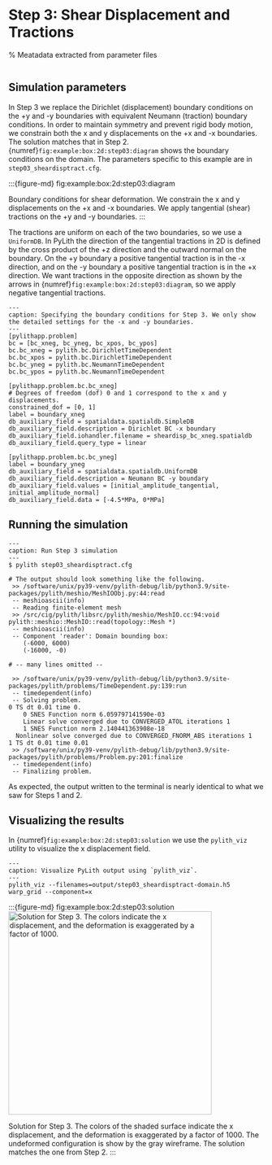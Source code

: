 # Step 3: Shear Displacement and Tractions

% Meatadata extracted from parameter files
```{include} step03_sheardisptract-synopsis.md
```

## Simulation parameters

In Step 3 we replace the Dirichlet (displacement) boundary conditions on the +y and -y boundaries with equivalent Neumann (traction) boundary conditions.
In order to maintain symmetry and prevent rigid body motion, we constrain both the x and y displacements on the +x and -x boundaries.
The solution matches that in Step 2.
{numref}`fig:example:box:2d:step03:diagram` shows the boundary conditions on the domain.
The parameters specific to this example are in `step03_sheardisptract.cfg`.

:::{figure-md} fig:example:box:2d:step03:diagram
<img src="figs/step03-diagram.*" alt="" scale="75%">

Boundary conditions for shear deformation.
We constrain the x and y displacements on the +x and -x boundaries.
We apply tangential (shear) tractions on the +y and -y boundaries.
:::

The tractions are uniform on each of the two boundaries, so we use a `UniformDB`.
In PyLith the direction of the tangential tractions in 2D is defined by the cross product of the +z direction and the outward normal on the boundary.
On the +y boundary a positive tangential traction is in the -x direction, and on the -y boundary a positive tangential traction is in the +x direction.
We want tractions in the opposite direction as shown by the arrows in {numref}`fig:example:box:2d:step03:diagram`, so we apply negative tangential tractions.

```{code-block} cfg
---
caption: Specifying the boundary conditions for Step 3. We only show the detailed settings for the -x and -y boundaries.
---
[pylithapp.problem]
bc = [bc_xneg, bc_yneg, bc_xpos, bc_ypos]
bc.bc_xneg = pylith.bc.DirichletTimeDependent
bc.bc_xpos = pylith.bc.DirichletTimeDependent
bc.bc_yneg = pylith.bc.NeumannTimeDependent
bc.bc_ypos = pylith.bc.NeumannTimeDependent

[pylithapp.problem.bc.bc_xneg]
# Degrees of freedom (dof) 0 and 1 correspond to the x and y displacements. 
constrained_dof = [0, 1]
label = boundary_xneg
db_auxiliary_field = spatialdata.spatialdb.SimpleDB
db_auxiliary_field.description = Dirichlet BC -x boundary
db_auxiliary_field.iohandler.filename = sheardisp_bc_xneg.spatialdb
db_auxiliary_field.query_type = linear

[pylithapp.problem.bc.bc_yneg]
label = boundary_yneg
db_auxiliary_field = spatialdata.spatialdb.UniformDB
db_auxiliary_field.description = Neumann BC -y boundary
db_auxiliary_field.values = [initial_amplitude_tangential, initial_amplitude_normal]
db_auxiliary_field.data = [-4.5*MPa, 0*MPa]
```

## Running the simulation

```{code-block} console
---
caption: Run Step 3 simulation
---
$ pylith step03_sheardisptract.cfg

# The output should look something like the following.
 >> /software/unix/py39-venv/pylith-debug/lib/python3.9/site-packages/pylith/meshio/MeshIOObj.py:44:read
 -- meshioascii(info)
 -- Reading finite-element mesh
 >> /src/cig/pylith/libsrc/pylith/meshio/MeshIO.cc:94:void pylith::meshio::MeshIO::read(topology::Mesh *)
 -- meshioascii(info)
 -- Component 'reader': Domain bounding box:
    (-6000, 6000)
    (-16000, -0)

# -- many lines omitted --

 >> /software/unix/py39-venv/pylith-debug/lib/python3.9/site-packages/pylith/problems/TimeDependent.py:139:run
 -- timedependent(info)
 -- Solving problem.
0 TS dt 0.01 time 0.
    0 SNES Function norm 6.059797141590e-03 
    Linear solve converged due to CONVERGED_ATOL iterations 1
    1 SNES Function norm 2.140441363908e-18 
  Nonlinear solve converged due to CONVERGED_FNORM_ABS iterations 1
1 TS dt 0.01 time 0.01
 >> /software/unix/py39-venv/pylith-debug/lib/python3.9/site-packages/pylith/problems/Problem.py:201:finalize
 -- timedependent(info)
 -- Finalizing problem.
```

As expected, the output written to the terminal is nearly identical to what we saw for Steps 1 and 2.

## Visualizing the results

In {numref}`fig:example:box:2d:step03:solution` we use the `pylith_viz` utility to visualize the x displacement field.

```{code-block} console
---
caption: Visualize PyLith output using `pylith_viz`.
---
pylith_viz --filenames=output/step03_sheardisptract-domain.h5 warp_grid --component=x
```

:::{figure-md} fig:example:box:2d:step03:solution
<img src="figs/step03-solution.*" alt="Solution for Step 3. The colors indicate the x displacement, and the deformation is exaggerated by a factor of 1000." width="400px"/>

Solution for Step 3.
The colors of the shaded surface indicate the x displacement, and the deformation is exaggerated by a factor of 1000.
The undeformed configuration is show by the gray wireframe.
The solution matches the one from Step 2.
:::
